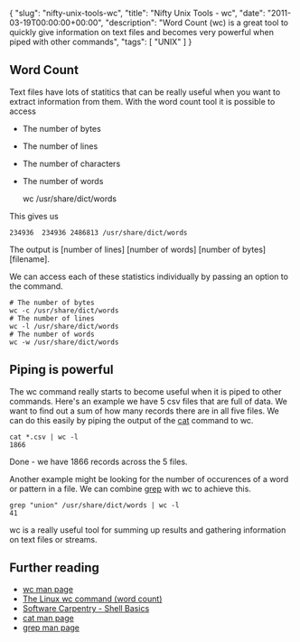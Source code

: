 {
  "slug": "nifty-unix-tools-wc",
  "title": "Nifty Unix Tools - wc",
  "date": "2011-03-19T00:00:00+00:00",
  "description": "Word Count (wc) is a great tool to quickly give information on text files and becomes very powerful when piped with other commands",
  "tags": [
    "UNIX"
  ]
}

## Word Count

Text files have lots of statitics that can be really useful when you want to extract information from them. With the word count tool it is possible to access

* The number of bytes
* The number of lines
* The number of characters
* The number of words

    wc /usr/share/dict/words

This gives us

    234936  234936 2486813 /usr/share/dict/words 

The output is \[number of lines\] \[number of words\] \[number of bytes\] \[filename\].

We can access each of these statistics individually by passing an option to the command.

    # The number of bytes
    wc -c /usr/share/dict/words
    # The number of lines
    wc -l /usr/share/dict/words
    # The number of words
    wc -w /usr/share/dict/words

## Piping is powerful

The wc command really starts to become useful when it is piped to other commands. Here's an example we have 5 csv files that are full of data. We want to find out a sum of how many records there are in all five files. We can do this easily by piping the output of the [cat][2] command to wc.

    cat *.csv | wc -l 
    1866

Done - we have 1866 records across the 5 files.

Another example might be looking for the number of occurences of a word or pattern in a file. We can combine [grep][3] with wc to achieve this.

    grep "union" /usr/share/dict/words | wc -l
    41

wc is a really useful tool for summing up results and gathering information on text files or streams.

## Further reading

* [wc man page][1]
* [The Linux wc command (word count)][4]
* [Software Carpentry - Shell Basics][5]
* [cat man page][2]
* [grep man page][2]

[1]: http://linux.die.net/man/1/wc
[2]: http://linux.die.net/man/1/cat
[3]: http://linux.die.net/man/1/grep
[4]: http://www.devdaily.com/unix/edu/examples/wc.shtml
[5]: http://showmedo.com/videotutorials/video?name=940050&fromSeriesID=94
